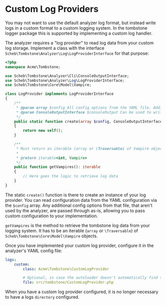 Custom Log Providers
====================

You may not want to use the default analyzer log format, but instead write logs in a custom format to a custom logging
system. In the tombstone logger package this is supported by implementing a custom log handler.

The analyzer requires a "log provider" to read log data from your custom log storage. Implement a class with the
interface `Scheb\Tombstone\Analyzer\Log\LogProviderInterface` for that purpose:

```php
<?php
namespace Acme\Tombstone;

use Scheb\Tombstone\Analyzer\Cli\ConsoleOutputInterface;
use Scheb\Tombstone\Analyzer\Log\LogProviderInterface;
use Scheb\Tombstone\Core\Model\Vampire;

class LogProvider implements LogProviderInterface
{
    /**
     * @param array $config All config options from the YAML file. Additional config options are passed through as-is.
     * @param ConsoleOutputInterface $consoleOutput Can be used to write output to the console.
     */
    public static function create(array $config, ConsoleOutputInterface $consoleOutput): LogProviderInterface
    {
        return new self();
    }

    /**
     * Must return an iterable (array or \Traversable) of Vampire objects.
     *
     * @return iterable<int, Vampire>
     */
    public function getVampires(): iterable
    {
        // Here goes the logic to retrieve log data
    }
}
```

The static `create()` function is there to create an instance of your log provider. You can read configuration data from
the YAML configuration via the `$config` array. Any additional config options from that file, that aren't used by the
analyzer, are passed through as-is, allowing you to pass custom configuration to your implementation.

`getVampires` is the method to retrieve the tombstone log data from your logging system. It has to be an iterable
(`array` or `\Traversable`) of `Scheb\Tombstone\Core\Model\Vampire` objects.

Once you have implemented your custom log provider, configure it in the analyzer's YAML config file:

```yaml
logs:
    custom:
        class: Acme\Tombstone\CustomLogProvider

        # Optional, in case the autoloader doesn't automatically find the class file
        file: src/tombstone/CustomLogProvider.php
```

When you have a custom log provider configured, it is no longer necessary to have a logs `directory` configured.

